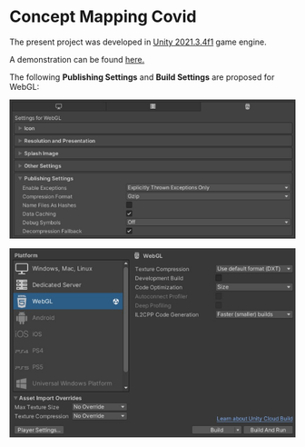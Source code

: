 # Concept Mapping Covid
The present project was developed in [Unity 2021.3.4f1](https://unity.com/) game engine. 

A demonstration can be found [here.](https://paulgai.github.io/Concept-Mapping/)

The following **Publishing Settings** and **Build Settings** are proposed for WebGL:

![alt text](https://github.com/paulgai/Concept-Mapping/blob/main/_img/ps.jpg "Publishing Settings")

![alt text](https://github.com/paulgai/Concept-Mapping/blob/main/_img/webgls.jpg "WebGL Build Settings")
